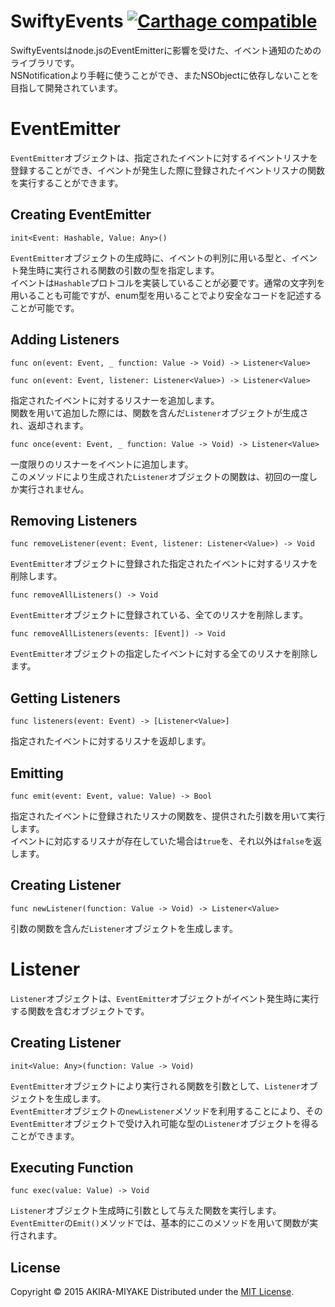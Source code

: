 SwiftyEvents [![Carthage compatible](https://img.shields.io/badge/Carthage-compatible-4BC51D.svg?style=flat)](https://github.com/Carthage/Carthage)
======================
SwiftyEventsはnode.jsのEventEmitterに影響を受けた、イベント通知のためのライブラリです。  
NSNotificationより手軽に使うことができ、またNSObjectに依存しないことを目指して開発されています。  

# EventEmitter
`EventEmitter`オブジェクトは、指定されたイベントに対するイベントリスナを登録することができ、イベントが発生した際に登録されたイベントリスナの関数を実行することができます。

## Creating EventEmitter
```
init<Event: Hashable, Value: Any>()
```
`EventEmitter`オブジェクトの生成時に、イベントの判別に用いる型と、イベント発生時に実行される関数の引数の型を指定します。  
イベントは`Hashable`プロトコルを実装していることが必要です。通常の文字列を用いることも可能ですが、enum型を用いることでより安全なコードを記述することが可能です。  

## Adding Listeners
```
func on(event: Event, _ function: Value -> Void) -> Listener<Value>
```
```
func on(event: Event, listener: Listener<Value>) -> Listener<Value>
```
指定されたイベントに対するリスナーを追加します。  
関数を用いて追加した際には、関数を含んだ`Listener`オブジェクトが生成され、返却されます。  

```
func once(event: Event, _ function: Value -> Void) -> Listener<Value>
```
一度限りのリスナーをイベントに追加します。  
このメソッドにより生成された`Listener`オブジェクトの関数は、初回の一度しか実行されません。  

## Removing Listeners
```
func removeListener(event: Event, listener: Listener<Value>) -> Void
```
`EventEmitter`オブジェクトに登録された指定されたイベントに対するリスナを削除します。  

```
func removeAllListeners() -> Void
```
`EventEmitter`オブジェクトに登録されている、全てのリスナを削除します。  
```
func removeAllListeners(events: [Event]) -> Void
```
`EventEmitter`オブジェクトの指定したイベントに対する全てのリスナを削除します。  

## Getting Listeners
```
func listeners(event: Event) -> [Listener<Value>]
```
指定されたイベントに対するリスナを返却します。  

## Emitting
```
func emit(event: Event, value: Value) -> Bool
```
指定されたイベントに登録されたリスナの関数を、提供された引数を用いて実行します。  
イベントに対応するリスナが存在していた場合は`true`を、それ以外は`false`を返します。  

## Creating Listener
```
func newListener(function: Value -> Void) -> Listener<Value>
```
引数の関数を含んだ`Listener`オブジェクトを生成します。  

# Listener
`Listener`オブジェクトは、`EventEmitter`オブジェクトがイベント発生時に実行する関数を含むオブジェクトです。  

## Creating Listener
```
init<Value: Any>(function: Value -> Void)
```
`EventEmitter`オブジェクトにより実行される関数を引数として、`Listener`オブジェクトを生成します。  
`EventEmitter`オブジェクトの`newListener`メソッドを利用することにより、その`EventEmitter`オブジェクトで受け入れ可能な型の`Listener`オブジェクトを得ることができます。  

## Executing Function
```
func exec(value: Value) -> Void
```
`Listener`オブジェクト生成時に引数として与えた関数を実行します。  
`EventEmitter`の`Emit()`メソッドでは、基本的にこのメソッドを用いて関数が実行されます。  

License
----------
Copyright &copy; 2015 AKIRA-MIYAKE
Distributed under the [MIT License][mit].

[MIT]: http://www.opensource.org/licenses/mit-license.php

